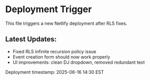 # Deployment Trigger

This file triggers a new Netlify deployment after RLS fixes.

## Latest Updates:
- Fixed RLS infinite recursion policy issue
- Event creation form should now work properly
- UI improvements: clean DJ dropdown, removed redundant text

Deployment timestamp: 2025-06-16 14:30 EST